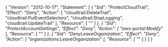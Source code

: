 {
    "Version": "2012-10-17",
    "Statement": [
        {
            "Sid": "ProtectCloudTrail",
            "Effect": "Deny",
            "Action": [
                "cloudtrail:DeleteTrail",
                "cloudtrail:PutEventSelectors",
                "cloudtrail:StopLogging",
                "cloudtrail:UpdateTrail"
            ],
            "Resource": [
                "*"
            ]
        },
        {
            "Sid": "ProtectAccountSettings",
            "Effect": "Deny",
            "Action": [
                "aws-portal:Modify*"
            ],
            "Resource": [
                "*"
            ]
        },
        {
            "Sid": "DenyLeaveOrganization",
            "Effect": "Deny",
            "Action": [
                "organizations:LeaveOrganization"
            ],
            "Resource": [
                "*"
            ]
        }
    ]
}